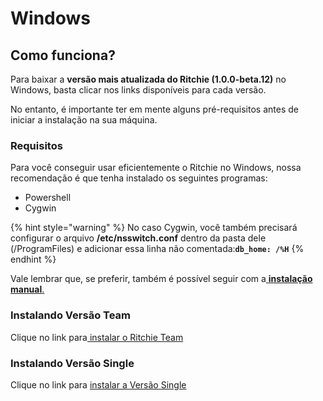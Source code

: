 # Windows

## Como funciona? 

Para baixar a **versão mais atualizada do Ritchie \(1.0.0-beta.12\)** no Windows, basta clicar nos links disponíveis para cada versão. 

No entanto, é importante ter em mente alguns pré-requisitos antes de iniciar a instalação na sua máquina. 

### Requisitos 

Para você conseguir usar eficientemente o Ritchie no Windows, nossa recomendação é que tenha instalado os seguintes programas: 

* Powershell
* Cygwin

{% hint style="warning" %}
No caso Cygwin, você também precisará configurar o arquivo **/etc/nsswitch.conf** dentro da pasta dele \(/ProgramFiles\) e adicionar essa linha não comentada:**`db_home: /%H`**
{% endhint %}

Vale lembrar que, se preferir, também é possível seguir com a[ **instalação manual**.](instalacao-manual.md)  


### Instalando Versão Team 

Clique no link para[ instalar o Ritchie Team](https://commons-repo.ritchiecli.io/1.0.0-beta.12/windows/team/rit.exe)

### Instalando Versão Single

Clique no link para [instalar a Versão Single](https://commons-repo.ritchiecli.io/1.0.0-beta.12/windows/single/rit.exe)





